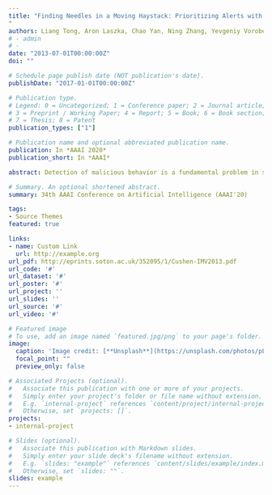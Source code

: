 ```yaml
---
title: "Finding Needles in a Moving Haystack: Prioritizing Alerts with Adversarial Reinforcement Learning
"
authors: Liang Tong, Aron Laszka, Chao Yan, Ning Zhang, Yevgeniy Vorobeychik
# - admin
# - 
date: "2013-07-01T00:00:00Z"
doi: ""

# Schedule page publish date (NOT publication's date).
publishDate: "2017-01-01T00:00:00Z"

# Publication type.
# Legend: 0 = Uncategorized; 1 = Conference paper; 2 = Journal article;
# 3 = Preprint / Working Paper; 4 = Report; 5 = Book; 6 = Book section;
# 7 = Thesis; 8 = Patent
publication_types: ["1"]

# Publication name and optional abbreviated publication name.
publication: In *AAAI 2020*
publication_short: In *AAAI*

abstract: Detection of malicious behavior is a fundamental problem in security. One of the major challenges in using detection systems in practice is in dealing with an overwhelming number of alerts that are triggered by normal behavior (the so-called false positives), obscuring alerts resulting from actual malicious activities. We introduce a novel approach for computing a policy for prioritizing alerts using adversarial reinforcement learning. Our approach assumes that the attacker knows the full state of the detection system and the defender's alert prioritization policy, and will dynamically choose an optimal attack. The first step of our approach is to capture the interaction between the defender and attacker in a game theoretic model. To tackle the computational complexity of solving this game to obtain a dynamic stochastic alert prioritization policy, we propose an adversarial reinforcement learning framework. In this framework, we use neural reinforcement learning to compute best response policies for both the defender and the adversary to an arbitrary stochastic policy of the other. We then use these in a double-oracle framework to obtain an approximate equilibrium of the game, which in turn yields a robust stochastic policy for the defender. We use case studies in network intrusion and fraud detection to demonstrate that our approach is effective in creating robust alert prioritization policies.

# Summary. An optional shortened abstract.
summary: 34th AAAI Conference on Artificial Intelligence (AAAI'20)

tags:
- Source Themes
featured: true

links:
- name: Custom Link
  url: http://example.org
url_pdf: http://eprints.soton.ac.uk/352095/1/Cushen-IMV2013.pdf
url_code: '#'
url_dataset: '#'
url_poster: '#'
url_project: ''
url_slides: ''
url_source: '#'
url_video: '#'

# Featured image
# To use, add an image named `featured.jpg/png` to your page's folder. 
image:
  caption: 'Image credit: [**Unsplash**](https://unsplash.com/photos/pLCdAaMFLTE)'
  focal_point: ""
  preview_only: false

# Associated Projects (optional).
#   Associate this publication with one or more of your projects.
#   Simply enter your project's folder or file name without extension.
#   E.g. `internal-project` references `content/project/internal-project/index.md`.
#   Otherwise, set `projects: []`.
projects:
- internal-project

# Slides (optional).
#   Associate this publication with Markdown slides.
#   Simply enter your slide deck's filename without extension.
#   E.g. `slides: "example"` references `content/slides/example/index.md`.
#   Otherwise, set `slides: ""`.
slides: example
---
```





